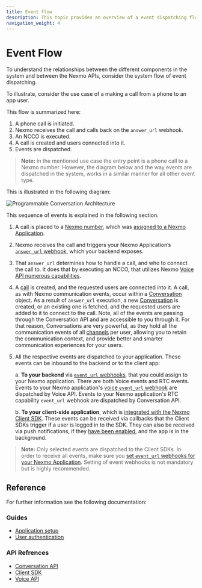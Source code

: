 ```yaml
---
title: Event flow
description: This topic provides an overview of a event dispatching flow through the system encompassing the Nexmo Voice and Conversation services.
navigation_weight: 4
---
```


# Event Flow

To understand the relationships between the different components in the system and between the Nexmo APIs, consider the system flow of event dispatching.

To illustrate, consider the use case of a making a call from a phone to an app user.

This flow is summarized here:

1. A phone call is initiated.
2. Nexmo receives the call and calls back on the `answer_url` webhook.
3. An NCCO is executed.
4. A call is created and users connected into it.
5. Events are dispatched.

> **Note:** in the mentioned use case the entry point is a phone call to a Nexmo number. However, the diagram below and the way events are dispatched in the system, works in a similar manner for all other event type.

This is illustrated in the following diagram:

![Programmable Conversation Architecture](/assets/images/conversation-api/conv-diagram-arch.gif)

This sequence of events is explained in the following section.

1. A call is placed to a [Nexmo number](/numbers/overview), which was [assigned to a Nexmo Application](/numbers/guides/number-management).

2. Nexmo receives the call and triggers your Nexmo Application’s [`answer_url` webhook](/voice/voice-api/webhook-reference#answer-webhook), which your backend exposes.

3. That `answer_url` determines how to handle a call, and who to connect the call to. It does that by executing an NCCO, that utilizes Nexmo [Voice API numerous capabilities](/voice/voice-api/ncco-reference).

4. A [call](/conversation/concepts/call) is created, and the requested users are connected into it. A call, as with Nexmo communication events, occur within a [Conversation](/conversation/concepts/conversation) object.
As a result of `answer_url` execution, a new [Conversation](/conversation/concepts/conversation) is created, or an existing one is fetched, and the requested users are added to it to connect to the call. Note, all of the events are passing through the Conversation API and are accessible to you through it. For that reason, Conversations are very powerful, as they hold all the communication events of all [channels](/conversation/concepts/channel) per user, allowing you to retain the communication context, and provide better and smarter communication experiences for your users.

5. All the respective events are dispatched to your application. These events can be inbound to the backend or to the client app:

    a. **To your backend** via [`event_url` webhooks](/application/overview#webhooks), that you could assign to your Nexmo application. There are both Voice events and RTC events. Events to your Nexmo application's [voice `event_url` webhook](/voice/voice-api/webhook-reference#event-webhook) are dispatched by Voice API. Events to your Nexmo application's RTC capability `event_url` webhook are dispatched by Conversation API.

    b. **To your client-side application**, which is [integrated with the Nexmo Client SDK](/client-sdk/setup/add-sdk-to-your-app/android). These events can be received via callbacks that the Client SDKs trigger if a user is logged in to the SDK. They can also be received via push notifications, if they [have been enabled](/client-sdk/setup/set-up-push-notifications), and the app is in the background.

> **Note:** Only selected events are dispatched to the Client SDKs. In order to receive all events, make sure you [set `event_url` webhooks for your Nexmo Application](application/overview#webhooks). Setting of event webhooks is not mandatory but is highly recommended.

## Reference

For further information see the following documentation:

### Guides

* [Application setup](/conversation/guides/application-setup)
* [User authentication](/conversation/guides/user-authentication)

### API Refrences

* [Conversation API](/api/conversation)
* [Client SDK](/client-sdk/overview)
* [Voice API](/voice/voice-api/overview)
